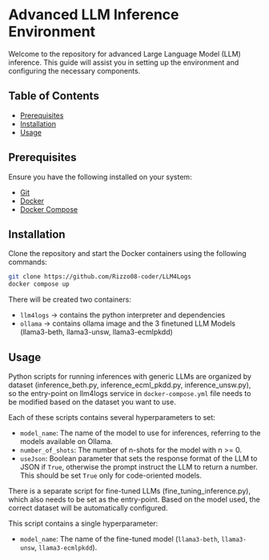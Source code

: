 # Advanced LLM Inference Environment

Welcome to the repository for advanced Large Language Model (LLM) inference. This guide will assist you in setting up the environment and configuring the necessary components.

## Table of Contents

- [Prerequisites](#prerequisites)
- [Installation](#installation)
- [Usage](#usage)

## Prerequisites

Ensure you have the following installed on your system:
- [Git](https://git-scm.com/)
- [Docker](https://www.docker.com/)
- [Docker Compose](https://docs.docker.com/compose/)

## Installation

Clone the repository and start the Docker containers using the following commands:

```bash
git clone https://github.com/Rizzo08-coder/LLM4Logs
docker compose up
```

There will be created two containers:
- `llm4logs` -> contains the python interpreter and dependencies 
- `ollama` -> contains ollama image and the 3 finetuned LLM Models (llama3-beth, llama3-unsw, llama3-ecmlpkdd)


## Usage

Python scripts for running inferences with generic LLMs are organized by dataset (inference_beth.py, inference_ecml_pkdd.py, inference_unsw.py), so the entry-point on llm4logs service in `docker-compose.yml` file needs to be modified based on the dataset you want to use.

Each of these scripts contains several hyperparameters to set:
- `model_name`: The name of the model to use for inferences, referring to the models available on Ollama.
- `number_of_shots`: The number of n-shots for the model with n >= 0.
- `useJson`: Boolean parameter that sets the response format of the LLM to JSON if `True`, otherwise the prompt instruct the LLM to return a number. This should be set `True` only for code-oriented models.

There is a separate script for fine-tuned LLMs (fine_tuning_inference.py), which also needs to be set as the entry-point. Based on the model used, the correct dataset will be automatically configured.

This script contains a single hyperparameter:
- `model_name`: The name of the fine-tuned model (`llama3-beth`, `llama3-unsw`, `llama3-ecmlpkdd`).

